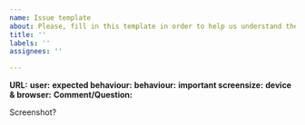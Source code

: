 ```yaml
---
name: Issue template
about: Please, fill in this template in order to help us understand the issue better
title: ''
labels: ''
assignees: ''

---
```


**URL:** 
**user:** 
**expected behaviour:** 
**behaviour:** 
**important screensize:**
**device & browser:** 
**Comment/Question:** 

Screenshot?
